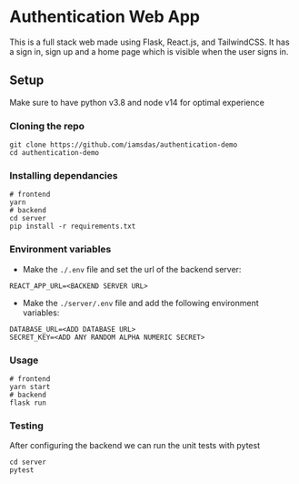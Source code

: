 # Authentication Web App
This is a full stack web made using Flask, React.js, and TailwindCSS. It has a sign in, sign up and a home page which is visible when the user signs in.
## Setup
Make sure to have python v3.8 and node v14 for optimal experience
### Cloning the repo
```
git clone https://github.com/iamsdas/authentication-demo
cd authentication-demo
```
### Installing dependancies
```
# frontend
yarn
# backend
cd server
pip install -r requirements.txt
```
### Environment variables
* Make the `./.env` file and set the url of the backend server:
```
REACT_APP_URL=<BACKEND SERVER URL>
```
* Make the `./server/.env` file and add the following environment variables:
```
DATABASE_URL=<ADD DATABASE URL>
SECRET_KEY=<ADD ANY RANDOM ALPHA NUMERIC SECRET>
```
### Usage
```
# frontend
yarn start
# backend
flask run
```
### Testing
After configuring the backend we can run the unit tests with pytest
```
cd server
pytest
```
